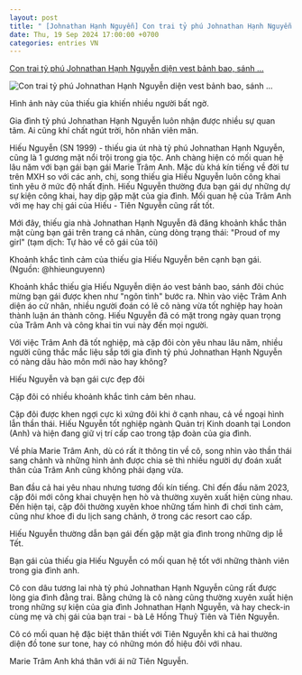 ```yaml
---
layout: post
title: " [Johnathan Hạnh Nguyễn] Con trai tỷ phú Johnathan Hạnh Nguyễn diện vest bảnh bao, sánh ..."
date: Thu, 19 Sep 2024 17:00:00 +0700
categories: entries VN
---
```

[Con trai tỷ phú Johnathan Hạnh Nguyễn diện vest bảnh bao, sánh ...](https://cafef.vn/con-trai-ty-phu-johnathan-hanh-nguyen-dien-vest-banh-bao-sanh-vai-ben-ban-gai-thong-bao-tin-vui-188240920211454473.chn)

![Con trai tỷ phú Johnathan Hạnh Nguyễn diện vest bảnh bao, sánh ...](https://cafefcdn.com/zoom/600_315/203337114487263232/2024/9/20/avatar1726841629631-17268416302071595456341.png)

Hình ảnh này của thiếu gia khiến nhiều người bất ngờ.

Gia đình tỷ phú Johnathan Hạnh Nguyễn luôn nhận được nhiều sự quan tâm. Ai cũng khí chất ngút trời, hôn nhân viên mãn.

Hiếu Nguyễn (SN 1999) - thiếu gia út nhà tỷ phú Johnathan Hạnh Nguyễn, cũng là 1 gương mặt nổi trội trong gia tộc. Anh chàng hiện có mối quan hệ lâu năm với bạn gái bạn gái Marie Trâm Anh. Mặc dù khá kín tiếng về đời tư trên MXH so với các anh, chị, song thiếu gia Hiếu Nguyễn luôn công khai tình yêu ở mức độ nhất định. Hiếu Nguyễn thường đưa bạn gái dự những dự sự kiện công khai, hay dịp gặp mặt của gia đình. Mối quan hệ của Trâm Anh với mẹ hay chị gái của Hiếu - Tiên Nguyễn cũng rất tốt.

Mới đây, thiếu gia nhà Johnathan Hạnh Nguyễn đã đăng khoảnh khắc thân mật cùng bạn gái trên trang cá nhân, cùng dòng trạng thái: "Proud of my girl" (tạm dịch: Tự hào về cô gái của tôi)

Khoảnh khắc tình cảm của thiếu gia Hiếu Nguyễn bên cạnh bạn gái. (Nguồn: @hhieunguyenn)

Khoảnh khắc thiếu gia Hiếu Nguyễn diện áo vest bảnh bao, sánh đôi chúc mừng bạn gái được khen như "ngôn tình" bước ra. Nhìn vào việc Trâm Anh diện áo cử nhân, nhiều người đoán có lẽ cô nàng vừa tốt nghiệp hay hoàn thành luận án thành công. Hiếu Nguyễn đã có mặt trong ngày quan trọng của Trâm Anh và công khai tin vui này đến mọi người.

Với việc Trâm Anh đã tốt nghiệp, mà cặp đôi còn yêu nhau lâu năm, nhiều người cũng thắc mắc liệu sắp tới gia đình tỷ phú Johnathan Hạnh Nguyễn có nàng dâu hào môn mới nào hay không?

Hiếu Nguyễn và bạn gái cực đẹp đôi

Cặp đôi có nhiều khoảnh khắc tình cảm bên nhau.

Cặp đôi được khen ngợi cực kì xứng đôi khi ở cạnh nhau, cả về ngoại hình lẫn thần thái. Hiếu Nguyễn tốt nghiệp ngành Quản trị Kinh doanh tại London (Anh) và hiện đang giữ vị trí cấp cao trong tập đoàn của gia đình.

Về phía Marie Trâm Anh, dù có rất ít thông tin về cô, song nhìn vào thần thái sang chảnh và những hình ảnh được chia sẻ thì nhiều người dự đoán xuất thân của Trâm Anh cũng không phải dạng vừa.

Ban đầu cả hai yêu nhau nhưng tương đối kín tiếng. Chỉ đến đầu năm 2023, cặp đôi mới công khai chuyện hẹn hò và thường xuyên xuất hiện cùng nhau. Đến hiện tại, cặp đôi thường xuyên khoe những tấm hình đi chơi tình cảm, cũng như khoe đi du lịch sang chảnh, ở trong các resort cao cấp.

Hiếu Nguyễn thường dẫn bạn gái đến gặp mặt gia đình trong những dịp lễ Tết.

Bạn gái của thiếu gia Hiếu Nguyễn có mối quan hệ tốt với những thành viên trong gia đình anh.

Cô con dâu tương lai nhà tỷ phú Johnathan Hạnh Nguyễn cũng rất được lòng gia đình đằng trai. Bằng chứng là cô nàng cũng thường xuyên xuất hiện trong những sự kiện của gia đình Johnathan Hạnh Nguyễn, và hay check-in cùng mẹ và chị gái của bạn trai - bà Lê Hồng Thuỷ Tiên và Tiên Nguyễn.

Cô có mối quan hệ đặc biệt thân thiết với Tiên Nguyễn khi cả hai thường diện đồ tone sur tone, hay có những món đồ hiệu đôi với nhau.

Marie Trâm Anh khá thân với ái nữ Tiên Nguyễn.






